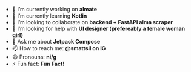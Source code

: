 - 🔭 I’m currently working on **almate**
- 🌱 I’m currently learning **Kotlin**
- 👯 I’m looking to collaborate on **backend + FastAPI alma scraper**
- 🤔 I’m looking for help with **UI designer (prefereably a female woman girl)**
- 💬 Ask me about **Jetpack Compose**
- 📫 How to reach me: **@smattsil on IG**
- 😄 Pronouns: **ni/g**
- ⚡ Fun fact: **Fun Fact!**

